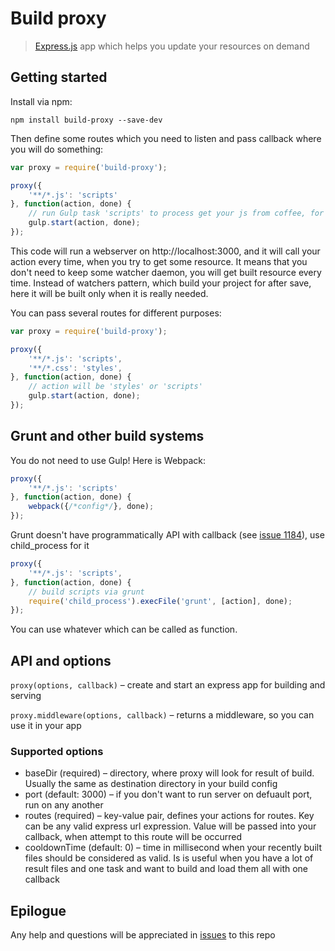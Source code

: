 # Build proxy

> [Express.js](http://expressjs.com/) app which helps you update your resources on demand
 
 
## Getting started

Install via npm:

```
npm install build-proxy --save-dev
```

Then define some routes which you need to listen and pass callback where you will do something:

```js
var proxy = require('build-proxy');

proxy({
    '**/*.js': 'scripts'
}, function(action, done) {
    // run Gulp task 'scripts' to process get your js from coffee, for example
    gulp.start(action, done);
});
```

This code will run a webserver on http://localhost:3000, and it will call your action every time, when you try to get
some resource. It means that you don't need to keep some watcher daemon, you will get built resource every time. 
Instead of watchers pattern, which build your project for after save, here it will be built only when it is really 
needed.

You can pass several routes for different purposes:

```js
var proxy = require('build-proxy');

proxy({
    '**/*.js': 'scripts',
    '**/*.css': 'styles',
}, function(action, done) {
    // action will be 'styles' or 'scripts'
    gulp.start(action, done);
});
```

## Grunt and other build systems

You do not need to use Gulp! Here is Webpack:
 
```js
proxy({
    '**/*.js': 'scripts'
}, function(action, done) {
    webpack({/*config*/}, done);
});
```

Grunt doesn't have programmatically API with callback (see [issue 1184](https://github.com/gruntjs/grunt/issues/1184)), 
use child_process for it

```js
proxy({
    '**/*.js': 'scripts',
}, function(action, done) {
    // build scripts via grunt
    require('child_process').execFile('grunt', [action], done);
});
```

You can use whatever which can be called as function.

## API and options

`proxy(options, callback)` – create and start an express app for building and serving
 
`proxy.middleware(options, callback)` – returns a middleware, so you can use it in your app

### Supported options

* baseDir (required) – directory, where proxy will look for result of build. Usually the same as destination directory 
in your build config
* port (default: 3000) – if you don't want to run server on defuault port, run on any another
* routes (required) – key-value pair, defines your actions for routes. Key can be any valid express url expression. 
Value will be passed into your callback, when attempt to this route will be occurred
* cooldownTime (default: 0) – time in millisecond when your recently built files should be considered as valid. Is is 
useful when you have a lot of result files and one task and want to build and load them all with one callback
  
## Epilogue

Any help and questions will be appreciated in [issues](https://github.com/just-boris/build-proxy/issues) to this repo
